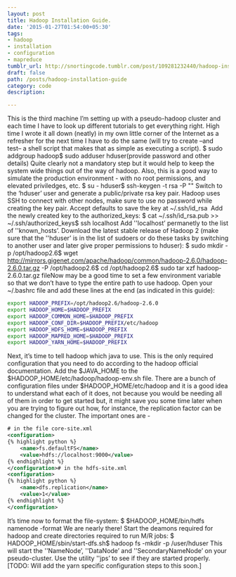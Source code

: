 ```yaml
---
layout: post
title: Hadoop Installation Guide.
date: '2015-01-27T01:54:00+05:30'
tags:
- hadoop
- installation
- configuration
- mapreduce
tumblr_url: http://snortingcode.tumblr.com/post/109281232440/hadoop-installation-guide
draft: false
path: /posts/hadoop-installation-guide
category: code
description:

---
```

This is the third machine I’m setting up with a pseudo-hadoop cluster and each time I have to look up different tutorials to get everything right. High time I wrote it all down (neatly) in my own little corner of the Internet as a refresher for the next time I have to do the same (will try to create –and test– a shell script that makes that as simple as executing a script).
$ sudo addgroup hadoop$ sudo adduser hduser(provide password and other details)
Quite clearly not a mandatory step but it would help to keep the system wide things out of the way of hadoop. Also, this is a good way to simulate the production environment - with no root permissions, and elevated priviledges, etc.
$ su - hduser$ ssh-keygen -t rsa -P ""
Switch to the ‘hduser’ user and generate a public/private rsa key pair. Hadoop uses SSH to connect with other nodes, make sure to use no password while creating the key pair. Accept defaults to save the key at ~/.ssh/id_rsa 
Add the newly created key to the authorized_keys:
$ cat ~/.ssh/id_rsa.pub >> ~/.ssh/authorized_keys$ ssh localhost
Add ''localhost’ permanetly to the list of ''known_hosts’.
Download the latest stable release of Hadoop 2 (make sure that the ''hduser’ is in the list of sudoers or do these tasks by switching to another user and later give proper permissions to hduser):
$ sudo mkdir -p /opt/hadoop2.6$ wget http://mirrors.gigenet.com/apache/hadoop/common/hadoop-2.6.0/hadoop-2.6.0.tar.gz -P /opt/hadoop2.6$ cd /opt/hadoop2.6$ sudo tar xzf hadoop-2.6.0.tar.gz
fileNow may be a good time to set a few environment variable so that we don’t have to type the entire path to use hadoop. Open your ~/.bashrc file and add these lines at the end (as indicated in this guide):

```bash
export HADOOP_PREFIX=/opt/hadoop2.6/hadoop-2.6.0
export HADOOP_HOME=$HADOOP_PREFIX
export HADOOP_COMMON_HOME=$HADOOP_PREFIX
export HADOOP_CONF_DIR=$HADOOP_PREFIX/etc/hadoop
export HADOOP_HDFS_HOME=$HADOOP_PREFIX
export HADOOP_MAPRED_HOME=$HADOOP_PREFIX
export HADOOP_YARN_HOME=$HADOOP_PREFIX
```

Next, it’s time to tell hadoop which java to use. This is the only required configuration that you need to do according to the hadoop official documentation. Add the $JAVA_HOME to the $HADOOP_HOME/etc/hadoop/hadoop-env.sh file.
There are a bunch of configuration files under $HADOOP_HOME/etc/hadoop and it is a good idea to understand what each of it does, not because you would be needing all of them in order to get started but, it might save you some time later when you are trying to figure out how, for instance, the replication factor can be changed for the cluster.
The important ones are -
```xml
# in the file core-site.xml
<configuration>
{% highlight python %}
    <name>fs.defaultFS</name>
    <value>hdfs://localhost:9000</value>
{% endhighlight %}
</configuration># in the hdfs-site.xml
<configuration>
{% highlight python %}
    <name>dfs.replication</name>
    <value>1</value>
{% endhighlight %}
</configuration>
```
It’s time now to format the file-system:
$ $HADOOP_HOME/bin/hdfs namenode -format
We are nearly there! Start the deamons required for hadoop and create directories required to run M/R jobs:
$ HADOOP_HOME/sbin/start-dfs.sh$ hadoop fs -mkdir -p /user/hduser 
This will start the ''NameNode’, ''DataNode’ and ''SecondaryNameNode’ on your pseudo-cluster. Use the utility ''jps’ to see if they are started properly.
[TODO: Will add the yarn specific configuration steps to this soon.]
